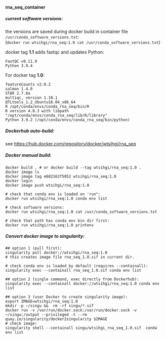 #### rna_seq_container

##### current software versions:  
the versions are saved during docker build in container file `/usr/conda_software_versions.txt`:  
(`docker run wtsihgi/rna_seq:1.0 cat /usr/conda_software_versions.txt`)

docker tag **1.1** adds fastqc and updates Python:
```
FastQC v0.11.9
Python 3.9.4
```

For docker tag **1.0**:
```
featureCounts v2.0.2
salmon 1.4.0
STAR 2.7.8a
multiqc, version 1.10.1
QTLtools_1.2_Ubuntu16.04_x86_64
R /opt/conda/envs/conda_rna_seq/bin/R
R version 4.0.3 with libpath "/opt/conda/envs/conda_rna_seq/lib/R/library"
Python 3.9.2 (/opt/conda/envs/conda_rna_seq/bin/python)
```

##### Dockerhub auto-build:  
see https://hub.docker.com/repository/docker/wtsihgi/rna_seq

##### Docker manual build:

```
docker build . # or docker build --tag wtsihgi/rna_seq:1.0 .
docker image ls
docker image tag e682162f5052 wtsihgi/rna_seq:1.0
docker login
docker image push wtsihgi/rna_seq:1.0

# check that conda env is loaded on 'run":
docker run wtsihgi/rna_seq:1.0 conda env list

# check software versions:
docker run wtsihgi/rna_seq:1.0 cat /usr/conda_software_versions.txt

# check that path has conda env bin dir first:
docker run wtsihgi/rna_seq:1.0 printenv
```

##### Convert docker image to singularity:

```
## option 1 (pull first):
singularity pull docker://wtsihgi/rna_seq:1.0
# this creates image file rna_seq_1.0.sif in current dir.

# check conda env is loaded by default (requires --containall):
singularity exec --containall rna_seq_1.0.sif conda env list

## option 2 (single command, exec directly from Dockerhub):
singularity exec --containall docker://wtsihgi/rna_seq:1.0 conda env list

## option 3 (user Docker to create singularity image):
export IMAGE=wtsihgi/rna_seq:1.0
mkdir -p ~/singu &&  rm -rf singu/*.sif
docker run -v /var/run/docker.sock:/var/run/docker.sock -v ~/singu:/output --privileged -t --rm quay.io/singularity/docker2singularity $IMAGE
# check image:
singularity shell --containall singu/wtsihgi_rna_seq_1.0.sif  conda env list
```
